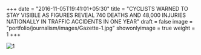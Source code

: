 +++
date = "2016-11-05T19:41:01+05:30"
title = "CYCLISTS WARNED TO STAY VISIBLE AS FIGURES REVEAL 740 DEATHS AND 48,000 INJURIES NATIONALLY IN TRAFFIC ACCIDENTS IN ONE YEAR"
draft = false
image = "portfolio/journalism/images/Gazette-1.jpg"
showonlyimage = true
weight = 1
+++

![1]

[1]: /portfolio/journalism/images/Gazette-1.jpg